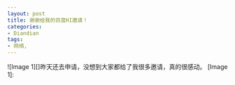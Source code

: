 ```yaml
---
layout: post
title: 谢谢给我的百度HI邀请！
categories:
- Diandian
tags:
- 网络, 
---
```

!\[Image 1\]\[\]昨天还去申请，没想到大家都给了我很多邀请，真的很感动。 \[Image 1\]: